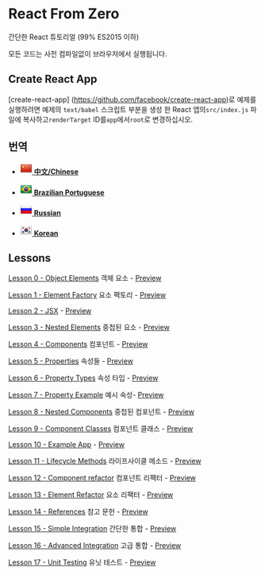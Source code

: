 # React From Zero

간단한 React 튜토리얼 (99% ES2015 이하)

모든 코드는 사전 컴파일없이 브라우저에서 실행됩니다.

## Create React App

[create-react-app] (https://github.com/facebook/create-react-app)로 예제를 실행하려면 예제의 `text/babel` 스크립트 부분을 생성 한 React 앱의`src/index.js` 파일에 복사하고`renderTarget` ID를`app`에서`root`로 변경하십시오.


## 번역

- [![china](https://raw.githubusercontent.com/gosquared/flags/master/flags/flags/shiny/24/China.png) **中文/Chinese**](https://github.com/chinanf-boy/react-from-zero)

- [![brazil](https://raw.githubusercontent.com/gosquared/flags/master/flags/flags/shiny/24/Brazil.png) **Brazilian Portuguese**](https://github.com/andre-motta/react-from-zero)

- [![Russia](https://raw.githubusercontent.com/gosquared/flags/master/flags/flags/shiny/24/Russia.png) **Russian**](https://github.com/lex111/react-from-zero)

- [![Korea](https://raw.githubusercontent.com/gosquared/flags/master/flags/flags/shiny/24/South-Korea.png) **Korean**](https://github.com/YongPilMoon/react-from-zero)

## Lessons

[Lesson 0 - Object Elements](https://github.com/kay-is/react-from-zero/blob/master/00-object-elements.html) 객체 요소 -
[Preview](https://cdn.rawgit.com/kay-is/react-from-zero/b31878c2/00-object-elements.html)

[Lesson 1 - Element Factory](https://github.com/kay-is/react-from-zero/blob/master/01-element-factory.html) 요소 팩토리 -
[Preview](https://cdn.rawgit.com/kay-is/react-from-zero/b31878c2/01-element-factory.html)

[Lesson 2 - JSX](https://github.com/kay-is/react-from-zero/blob/master/02-jsx.html) -
[Preview](https://cdn.rawgit.com/kay-is/react-from-zero/b31878c2/02-jsx.html)

[Lesson 3 - Nested Elements](https://github.com/kay-is/react-from-zero/blob/master/03-nested-elements.html) 중첩된 요소 -
[Preview](https://cdn.rawgit.com/kay-is/react-from-zero/b31878c2/03-nested-elements.html)

[Lesson 4 - Components](https://github.com/kay-is/react-from-zero/blob/master/04-components.html) 컴포넌트 -
[Preview](https://cdn.rawgit.com/kay-is/react-from-zero/b31878c2/04-components.html)

[Lesson 5 - Properties](https://github.com/kay-is/react-from-zero/blob/master/05-properties.html) 속성들 -
[Preview](https://cdn.rawgit.com/kay-is/react-from-zero/62dc2789/05-properties.html)

[Lesson 6 - Property Types](https://github.com/kay-is/react-from-zero/blob/master/06-property-types.html) 속성 타입 -
[Preview](https://cdn.rawgit.com/kay-is/react-from-zero/b31878c2/06-property-types.html)

[Lesson 7 - Property Example](https://github.com/kay-is/react-from-zero/blob/master/07-property-example.html) 예시 속성-
[Preview](https://cdn.rawgit.com/kay-is/react-from-zero/b31878c2/07-property-example.html)

[Lesson 8 - Nested Components](https://github.com/kay-is/react-from-zero/blob/master/08-nested-components.html) 중첩된 컴포넌트 -
[Preview](https://cdn.rawgit.com/kay-is/react-from-zero/b31878c2/08-nested-components.html)

[Lesson 9 - Component Classes](https://github.com/kay-is/react-from-zero/blob/master/09-component-classes.html) 컴포넌트 클래스 -
[Preview](https://cdn.rawgit.com/kay-is/react-from-zero/b31878c2/09-component-classes.html)

[Lesson 10 - Example App](https://github.com/kay-is/react-from-zero/blob/master/10-example-app.html) -
[Preview](https://cdn.rawgit.com/kay-is/react-from-zero/b31878c2/10-example-app.html)

[Lesson 11 - Lifecycle Methods](https://github.com/kay-is/react-from-zero/blob/master/11-lifecycle-methods.html) 라이프사이클 메소드 -
[Preview](https://cdn.rawgit.com/kay-is/react-from-zero/b31878c2/11-lifecycle-methods.html)

[Lesson 12 - Component refactor](https://github.com/kay-is/react-from-zero/blob/master/12-component-refactor.html) 컴포넌트 리팩터 -
[Preview](https://cdn.rawgit.com/kay-is/react-from-zero/b31878c2/12-component-refactor.html)

[Lesson 13 - Element Refactor](https://github.com/kay-is/react-from-zero/blob/master/13-element-refactor.html) 요소 리팩터 -
[Preview](https://cdn.rawgit.com/kay-is/react-from-zero/b31878c2/13-element-refactor.html)

[Lesson 14 - References](https://github.com/kay-is/react-from-zero/blob/master/14-references.html) 참고 문헌 -
[Preview](https://cdn.rawgit.com/kay-is/react-from-zero/b31878c2/14-references.html)

[Lesson 15 - Simple Integration](https://github.com/kay-is/react-from-zero/blob/master/15-simple-integration.html) 간단한 통합 -
[Preview](https://cdn.rawgit.com/kay-is/react-from-zero/b31878c2/15-simple-integration.html)

[Lesson 16 - Advanced Integration](https://github.com/kay-is/react-from-zero/blob/master/16-advanced-integration.html) 고급 통합 -
[Preview](https://cdn.rawgit.com/kay-is/react-from-zero/b31878c2/16-advanced-integration.html)

[Lesson 17 - Unit Testing](https://github.com/kay-is/react-from-zero/blob/master/17-unit-testing.html) 유닛 테스트 -
[Preview](https://cdn.rawgit.com/kay-is/react-from-zero/7dc8cf9b/17-unit-testing.html)
